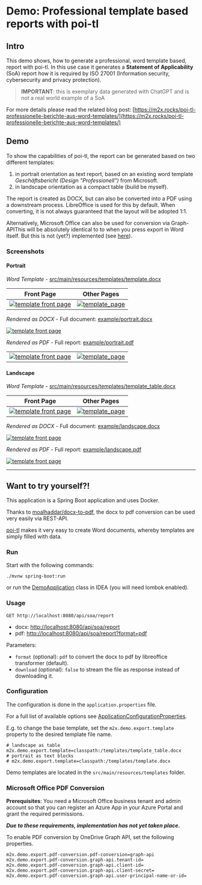 # Demo: Professional template based reports with poi-tl

## Intro

This demo shows, how to generate a professional, word template based, report with poi-tl.
In this use case it generates a **Statement of Applicability** (SoA) report how it is required by ISO 27001 (Information
security, cybersecurity and privacy protection).

> **IMPORTANT**: this is exemplary data generated with ChatGPT and is not a real world example of a SoA

For more details please read the related blog post:
[https://m2x.rocks/poi-tl-professionelle-berichte-aus-word-templates/](https://m2x.rocks/poi-tl-professionelle-berichte-aus-word-templates/)

## Demo

To show the capabilities of poi-tl, the report can be generated based on two different templates:

1. in portrait orientation as text report, based on an existing word template _Geschäftsbericht (Design 
   "Professionell")_ from Microsoft.
2. in landscape orientation as a compact table (build be myself).

The report is created as DOCX, but can also be converted into a PDF using a downstream process.
LibreOffice is used for this by default. When converting, it is not always guaranteed that the layout will be adopted
1:1.

Alternatively, Microsoft Office can also be used for conversion via Graph-APIThis will be absolutely identical to
to when you press export in Word itself. But this is not (yet?) implemented
(see [here](#microsoft-office-pdf-conversion)).

### Screenshots

#### Portrait

_Word Template_ - [src/main/resources/templates/template.docx](src/main/resources/templates/template.docx)

| Front Page                                                                                                                       | Other Pages                                                                                                        |
|----------------------------------------------------------------------------------------------------------------------------------|--------------------------------------------------------------------------------------------------------------------|
| [![template front page](example/template_portrait_frontpage.png "Portrait Front Page")](example/template_portrait_frontpage.png) | [![template_page](example/template_portrait_page.png "Portrait  Other Pages")](example/template_portrait_page.png) |

_Rendered as DOCX_ - Full document: [example/portrait.docx](example/SoA_1.1_portrait.docx)

[![template front page](example/portrait_docx.png "Portrait Rendered as DOCX")](example/portrait_docx.png)

_Rendered as PDF_ - Full report: [example/portrait.pdf](example/SoA_1.1_portrait.pdf)

|                                                                                                           |                                                                                                         |
|-----------------------------------------------------------------------------------------------------------|---------------------------------------------------------------------------------------------------------|
| [![template front page](example/portrait_pdf.png "Portrait Rendered as PDF Front Page")](example/portrait_pdf.png) | [![template_page](example/portrait_pdf_2.png "Portrait Rendered as PDF Other Page")](example/portrait_pdf_2.png) |

#### Landscape

_Word Template_ - [src/main/resources/templates/template_table.docx](src/main/resources/templates/template_table.docx)

| Front Page                                                                                                                          | Other Pages                                                                                                |
|-------------------------------------------------------------------------------------------------------------------------------------|------------------------------------------------------------------------------------------------------------|
| [![template front page](example/template_landscape_frontpage.png "Landscape Front Page")](example/template_landscape_frontpage.png) | [![template_page](example/template_landscape_page.png "Landscape Other Pages")](example/template_landscape_page.png) |

_Rendered as DOCX_ - Full document: [example/landscape.docx](example/SoA_1.0_landscape.docx)

[![template front page](example/landscape_docx.png "Landscape Rendered as DOCX")](example/landscape_docx.png)

_Rendered as PDF_ - Full report: [example/landscape.pdf](example/SoA_1.0_landscape.pdf)

[![template front page](example/landscape_pdf.png "Landscape Rendered as PDF")](example/landscape_pdf.png)

---

## Want to try yourself?!

This application is a Spring Boot application and uses Docker.

Thanks to [moalhaddar/docx-to-pdf](https://github.com/moalhaddar/docx-to-pdf),
the docx to pdf conversion can be used very easily via REST-API.

[poi-tl](https://github.com/Sayi/poi-tl) makes it very easy to create Word documents, whereby templates are simply
filled with data.

### Run

Start with the following commands:

```shell
./mvnw spring-boot:run
```

or run the [DemoApplication](src/main/java/rocks/m2x/demo/DemoApplication.java) class in IDEA (you will need lombok
enabled).

### Usage

```http request
GET http://localhost:8080/api/soa/report
```

- docx: [http://localhost:8080/api/soa/report](http://localhost:8080/api/soa/report)
- pdf: [http://localhost:8080/api/soa/report?format=pdf](http://localhost:8080/api/soa/report?format=pdf)

Parameters:

- `format` (optional): `pdf` to convert the docx to pdf by libreoffice transformer (default).
- `download` (optional): `false` to stream the file as response instead of downloading it.

### Configuration

The configuration is done in the `application.properties` file.

For a full list of available options see
[ApplicationConfigurationProperties](src/main/java/rocks/m2x/demo/config/ApplicationConfigurationProperties.java).

E.g. to change the base template, set the `m2x.demo.export.template` property to the desired template file name.

```properties
# landscape as table
m2x.demo.export.template=classpath:/templates/template_table.docx
# portrait as text blocks
# m2x.demo.export.template=classpath:/templates/template.docx
```

Demo templates are located in the `src/main/resources/templates` folder.

### Microsoft Office PDF Conversion

**Prerequisites**: You need a Microsoft Office business tenant and admin account so that you can register an Azure App
in your Azure Portal and grant the required permissions.

**_Due to these requirements, implementation has not yet taken place._**

To enable PDF conversion by OneDrive Graph API, set the following properties.

```properties
m2x.demo.export.pdf-conversion.pdf-conversion=graph-api
m2x.demo.export.pdf-conversion.graph-api.tenant-id=
m2x.demo.export.pdf-conversion.graph-api.client-id=
m2x.demo.export.pdf-conversion.graph-api.client-secret=
m2x.demo.export.pdf-conversion.graph-api.user-principal-name-or-id=
```

